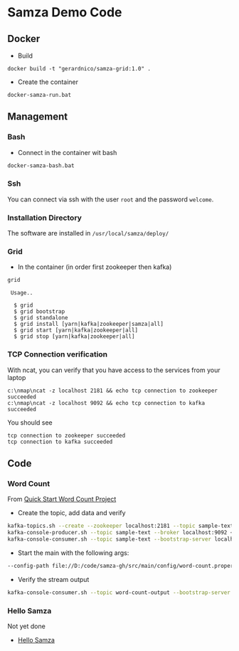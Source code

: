 # Samza Demo Code


## Docker

  * Build 
```dos
docker build -t "gerardnico/samza-grid:1.0" .
```
  * Create the container
```dos
docker-samza-run.bat
```

## Management

### Bash

* Connect in the container wit bash
```bash
docker-samza-bash.bat
```

### Ssh

You can connect via ssh with the user `root` and the password `welcome`.

### Installation Directory

The software are installed in `/usr/local/samza/deploy/`

### Grid 
  
  * In the container (in order first zookeeper then kafka)
```bash
grid
```
```text
 Usage..

  $ grid
  $ grid bootstrap
  $ grid standalone
  $ grid install [yarn|kafka|zookeeper|samza|all]
  $ grid start [yarn|kafka|zookeeper|all]
  $ grid stop [yarn|kafka|zookeeper|all]
```

### TCP Connection verification

With ncat, you can verify that you have access to the services from your laptop
```dos
c:\nmap\ncat -z localhost 2181 && echo tcp connection to zookeeper succeeded
c:\nmap\ncat -z localhost 9092 && echo tcp connection to kafka succeeded
```
You should see
```text
tcp connection to zookeeper succeeded
tcp connection to kafka succeeded
```

## Code

### Word Count
From [Quick Start Word Count Project](http://samza.apache.org/startup/quick-start/latest/samza.html)

  * Create the topic, add data and verify
```bash
kafka-topics.sh --create --zookeeper localhost:2181 --topic sample-text --partition 1 --replication-factor 1
kafka-console-producer.sh --topic sample-text --broker localhost:9092 < ./data/sample-text.txt
kafka-console-consumer.sh --topic sample-text --bootstrap-server localhost:9092 --from-beginning
```
  * Start the main with the following args:
```bash
--config-path file://D:/code/samza-gh/src/main/config/word-count.properties
```
  * Verify the stream output
```bash
kafka-console-consumer.sh --topic word-count-output --bootstrap-server localhost:9092 --from-beginning
```

### Hello Samza

Not yet done

  * [Hello Samza](http://samza.apache.org/startup/hello-samza/0.10/)
  



  
